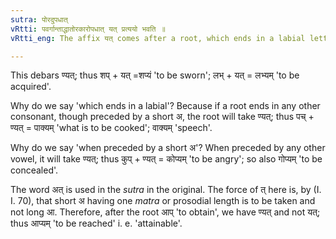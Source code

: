 ```yaml
---
sutra: पोरदुपधात्
vRtti: पवर्गान्ताद्धातोरकारोपधात् यत् प्रत्ययो भवति ॥
vRtti_eng: The affix यत् comes after a root, which ends in a labial letter preceded by a short अ.

---
```

This debars ण्यत्; thus शप् + यत् =शप्यं 'to be sworn'; लभ् + यत् = लभ्यम् 'to be acquired'.

Why do we say 'which ends in a labial'? Because if a root ends in any other consonant, though preceded by a short अ, the root will take ण्यत्; thus पच् + ण्यत् = पाक्यम् 'what is to be cooked'; वाक्यम् 'speech'.

Why do we say 'when preceded by a short अ'? When preceded by any other vowel, it will take ण्यत्; thus कुप् + ण्यत् = कोप्यम् 'to be angry'; so also गोप्यम् 'to be concealed'.

The word अत् is used in the _sutra_ in the original. The force of त् here is, by (I. I. 70), that short अ having one _matra_ or prosodial length is to be taken and not long आ. Therefore, after the root आप् 'to obtain', we have ण्यत् and not यत्; thus आप्यम् 'to be reached' i. e. 'attainable'.